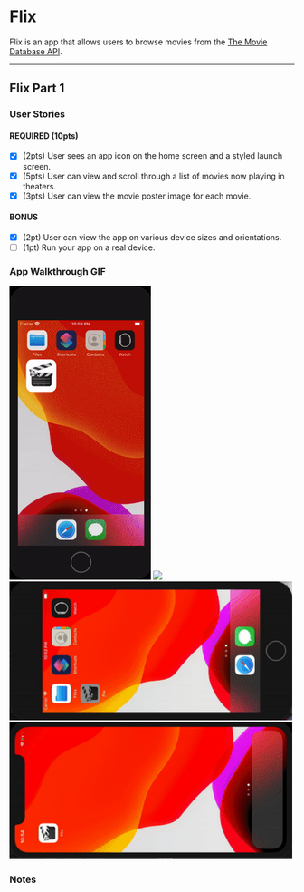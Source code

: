 # Flix

Flix is an app that allows users to browse movies from the [The Movie Database API](https://developers.themoviedb.org/3/getting-started/introduction).

---

## Flix Part 1

### User Stories

#### REQUIRED (10pts)
- [x] (2pts) User sees an app icon on the home screen and a styled launch screen.
- [x] (5pts) User can view and scroll through a list of movies now playing in theaters.
- [x] (3pts) User can view the movie poster image for each movie.

#### BONUS
- [x] (2pt) User can view the app on various device sizes and orientations.
- [ ] (1pt) Run your app on a real device.

### App Walkthrough GIF

<img src="Assets/small-V.gif" width=250>
<img src="Assets/large-V.gif" width=250><br>
<img src="Assets/small-H.gif" width=500><br>
<img src="Assets/large-H.gif" width=500><br>

### Notes

